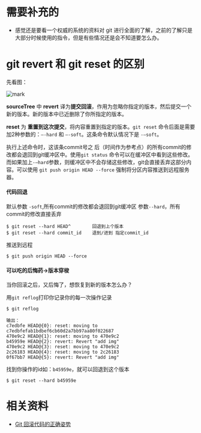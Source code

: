 # 需要补充的

- 感觉还是要看一个权威的系统的资料对 git 进行全面的了解，之前的了解只是大部分时候使用的指令，但是有些情况还是会不知道要怎么办。


# **git revert** 和 **git reset** 的区别

先看图：

![mark](http://images.iterate.site/blog/image/20181215/VeyvLMIeb33h.png?imageslim)



**sourceTree** 中 **revert** 译为**提交回滚**，作用为忽略你指定的版本，然后提交一个新的版本。新的版本中已近删除了你所指定的版本。

**reset** 为 **重置到这次提交**，将内容重置到指定的版本。`git reset` 命令后面是需要加2种参数的：`–-hard` 和 `–-soft`。这条命令默认情况下是 `-–soft`。

执行上述命令时，这该条commit号之 后（时间作为参考点）的所有commit的修改都会退回到git缓冲区中。使用`git status` 命令可以在缓冲区中看到这些修改。而如果加上`-–hard`参数，则缓冲区中不会存储这些修改，git会直接丢弃这部分内容。可以使用 `git push origin HEAD --force` 强制将分区内容推送到远程服务器。

#### 代码回退

默认参数 `-soft`,所有commit的修改都会退回到git缓冲区
 参数`--hard`，所有commit的修改直接丢弃

```
$ git reset --hard HEAD^        回退到上个版本
$ git reset --hard commit_id    退到/进到 指定commit_id
```

推送到远程

```
$ git push origin HEAD --force
```

#### 可以吃的后悔药->版本穿梭

当你回滚之后，又后悔了，想恢复到新的版本怎么办？

用`git reflog`打印你记录你的每一次操作记录

```
$ git reflog

输出：
c7edbfe HEAD@{0}: reset: moving to c7edbfefab1bdbef6cb60d2a7bb97aa80f022687
470e9c2 HEAD@{1}: reset: moving to 470e9c2
b45959e HEAD@{2}: revert: Revert "add img"
470e9c2 HEAD@{3}: reset: moving to 470e9c2
2c26183 HEAD@{4}: reset: moving to 2c26183
0f67bb7 HEAD@{5}: revert: Revert "add img"
```

找到你操作的id如：`b45959e`，就可以回退到这个版本

```
$ git reset --hard b45959e
```


# 相关资料

- [Git 回滚代码的正确姿势](https://www.jianshu.com/p/f7451177476a)
